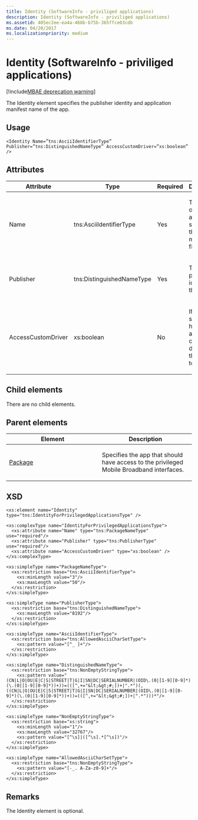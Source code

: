 ```yaml
---
title: Identity (SoftwareInfo - priviliged applications)
description: Identity (SoftwareInfo - priviliged applications)
ms.assetid: 405ec2ee-ea4a-468b-b75b-365ffce03cdb
ms.date: 04/20/2017
ms.localizationpriority: medium
---
```


# Identity (SoftwareInfo - priviliged applications)

[!include[MBAE deprecation warning](../includes/mbae-deprecation-warning.md)]

The Identity element specifies the publisher identity and application manifest name of the app.

## <span id="Usage"></span><span id="usage"></span><span id="USAGE"></span>Usage


``` syntax
<Identity Name=”tns:AsciiIdentifierType” Publisher=”tns:DistinguishedNameType” AccessCustomDriver=”xs:boolean” />
```

## <span id="Attributes"></span><span id="attributes"></span><span id="ATTRIBUTES"></span>Attributes


<table>
<colgroup>
<col width="25%" />
<col width="25%" />
<col width="25%" />
<col width="25%" />
</colgroup>
<thead>
<tr class="header">
<th>Attribute</th>
<th>Type</th>
<th>Required</th>
<th>Description</th>
</tr>
</thead>
<tbody>
<tr class="odd">
<td><p>Name</p></td>
<td><p>tns:AsciiIdentifierType</p></td>
<td><p>Yes</p></td>
<td><p>The name of the app as specified in the app manifest file.</p></td>
</tr>
<tr class="even">
<td><p>Publisher</p></td>
<td><p>tns:DistinguishedNameType</p></td>
<td><p>Yes</p></td>
<td><p>The publisher identity of the app.</p></td>
</tr>
<tr class="odd">
<td><p>AccessCustomDriver</p></td>
<td><p>xs:boolean</p></td>
<td><p>No</p></td>
<td><p>If the app should have access to a custom driver, set this value to <strong>true</strong>.</p></td>
</tr>
</tbody>
</table>

 

## <span id="Child_elements"></span><span id="child_elements"></span><span id="CHILD_ELEMENTS"></span>Child elements


There are no child elements.

## <span id="Parent_elements"></span><span id="parent_elements"></span><span id="PARENT_ELEMENTS"></span>Parent elements


<table>
<colgroup>
<col width="50%" />
<col width="50%" />
</colgroup>
<thead>
<tr class="header">
<th>Element</th>
<th>Description</th>
</tr>
</thead>
<tbody>
<tr class="odd">
<td><p><a href="package-privapps.md" data-raw-source="[Package](package-privapps.md)">Package</a></p></td>
<td><p>Specifies the app that should have access to the privileged Mobile Broadband interfaces.</p></td>
</tr>
</tbody>
</table>

 

## <span id="XSD"></span><span id="xsd"></span>XSD


``` syntax
<xs:element name="Identity" type="tns:IdentityForPrivilegedApplicationsType" />

<xs:complexType name="IdentityForPrivilegedApplicationsType">
  <xs:attribute name="Name" type="tns:PackageNameType" use="required"/>
  <xs:attribute name="Publisher" type="tns:PublisherType" use="required"/>
  <xs:attribute name="AccessCustomDriver" type="xs:boolean" />
</xs:complexType>

<xs:simpleType name="PackageNameType">
  <xs:restriction base="tns:AsciiIdentifierType">
    <xs:minLength value="3"/>
    <xs:maxLength value="50"/>
  </xs:restriction>
</xs:simpleType>

<xs:simpleType name="PublisherType">
  <xs:restriction base="tns:DistinguishedNameType">
    <xs:maxLength value="8192"/>
  </xs:restriction>
</xs:simpleType>

<xs:simpleType name="AsciiIdentifierType">
  <xs:restriction base="tns:AllowedAsciiCharSetType">
    <xs:pattern value="[^_ ]+"/>
  </xs:restriction>
</xs:simpleType>

<xs:simpleType name="DistinguishedNameType">
  <xs:restriction base="tns:NonEmptyStringType">
    <xs:pattern value="(CN|L|O|OU|E|C|S|STREET|T|G|I|SN|DC|SERIALNUMBER|(OID\.(0|[1-9][0-9]*)(\.(0|[1-9][0-9]*))+))=(([^,+="&lt;&gt;#;])+|".*")(, ((CN|L|O|OU|E|C|S|STREET|T|G|I|SN|DC|SERIALNUMBER|(OID\.(0|[1-9][0-9]*)(\.(0|[1-9][0-9]*))+))=(([^,+="&lt;&gt;#;])+|".*")))*"/>
  </xs:restriction>
</xs:simpleType>

<xs:simpleType name="NonEmptyStringType">
  <xs:restriction base="xs:string">
    <xs:minLength value="1"/>
    <xs:maxLength value="32767"/>
    <xs:pattern value="[^\s]|([^\s].*[^\s])"/>
  </xs:restriction>
</xs:simpleType>

<xs:simpleType name="AllowedAsciiCharSetType">
  <xs:restriction base="tns:NonEmptyStringType">
    <xs:pattern value="[-_. A-Za-z0-9]+"/>
  </xs:restriction>
</xs:simpleType>
```

## <span id="Remarks"></span><span id="remarks"></span><span id="REMARKS"></span>Remarks


The Identity element is optional.

 

 





